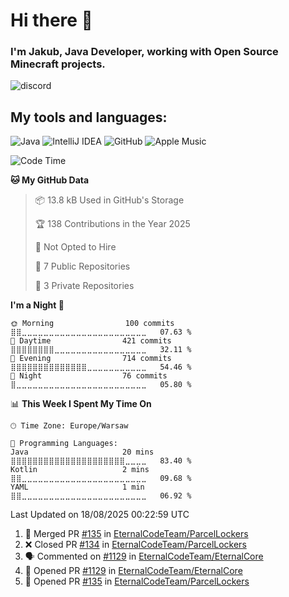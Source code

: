 
# Hi there 👋

### I'm Jakub, Java Developer, working with Open Source Minecraft projects.


![discord](https://discord.c99.nl/widget/theme-4/533345209434767372.png)
## My tools and languages:
<img alt="Java" src="https://img.shields.io/badge/java-%23ED8B00.svg?style=for-the-badge&logo=java&logoColor=white"/> <img alt="IntelliJ IDEA" src="https://img.shields.io/badge/IntelliJIDEA-000000.svg?style=for-the-badge&logo=intellij-idea&logoColor=white"/> <img alt="GitHub" src="https://img.shields.io/badge/github-%23121011.svg?style=for-the-badge&logo=github&logoColor=white"/> <img alt="Apple Music" src="https://img.shields.io/badge/Apple_Music-9933CC?style=for-the-badge&logo=apple-music&logoColor=white" />

<!--START_SECTION:waka-->
![Code Time](http://img.shields.io/badge/Code%20Time-352%20hrs%2050%20mins-blue)

**🐱 My GitHub Data** 

> 📦 13.8 kB Used in GitHub's Storage 
 > 
> 🏆 138 Contributions in the Year 2025
 > 
> 🚫 Not Opted to Hire
 > 
> 📜 7 Public Repositories 
 > 
> 🔑 3 Private Repositories 
 > 
**I'm a Night 🦉** 

```text
🌞 Morning                100 commits         ⣿⣿⣀⣀⣀⣀⣀⣀⣀⣀⣀⣀⣀⣀⣀⣀⣀⣀⣀⣀⣀⣀⣀⣀⣀   07.63 % 
🌆 Daytime                421 commits         ⣿⣿⣿⣿⣿⣿⣿⣿⣀⣀⣀⣀⣀⣀⣀⣀⣀⣀⣀⣀⣀⣀⣀⣀⣀   32.11 % 
🌃 Evening                714 commits         ⣿⣿⣿⣿⣿⣿⣿⣿⣿⣿⣿⣿⣿⣿⣀⣀⣀⣀⣀⣀⣀⣀⣀⣀⣀   54.46 % 
🌙 Night                  76 commits          ⣿⣀⣀⣀⣀⣀⣀⣀⣀⣀⣀⣀⣀⣀⣀⣀⣀⣀⣀⣀⣀⣀⣀⣀⣀   05.80 % 
```


📊 **This Week I Spent My Time On** 

```text
🕑︎ Time Zone: Europe/Warsaw

💬 Programming Languages: 
Java                     20 mins             ⣿⣿⣿⣿⣿⣿⣿⣿⣿⣿⣿⣿⣿⣿⣿⣿⣿⣿⣿⣿⣿⣀⣀⣀⣀   83.40 % 
Kotlin                   2 mins              ⣿⣿⣀⣀⣀⣀⣀⣀⣀⣀⣀⣀⣀⣀⣀⣀⣀⣀⣀⣀⣀⣀⣀⣀⣀   09.68 % 
YAML                     1 min               ⣿⣿⣀⣀⣀⣀⣀⣀⣀⣀⣀⣀⣀⣀⣀⣀⣀⣀⣀⣀⣀⣀⣀⣀⣀   06.92 % 
```


 Last Updated on 18/08/2025 00:22:59 UTC
<!--END_SECTION:waka-->

<!--START_SECTION:activity-->
1. 🎉 Merged PR [#135](https://github.com/EternalCodeTeam/ParcelLockers/pull/135) in [EternalCodeTeam/ParcelLockers](https://github.com/EternalCodeTeam/ParcelLockers)
2. ❌ Closed PR [#134](https://github.com/EternalCodeTeam/ParcelLockers/pull/134) in [EternalCodeTeam/ParcelLockers](https://github.com/EternalCodeTeam/ParcelLockers)
3. 🗣 Commented on [#1129](https://github.com/EternalCodeTeam/EternalCore/issues/1129) in [EternalCodeTeam/EternalCore](https://github.com/EternalCodeTeam/EternalCore)
4. 💪 Opened PR [#1129](https://github.com/EternalCodeTeam/EternalCore/pull/1129) in [EternalCodeTeam/EternalCore](https://github.com/EternalCodeTeam/EternalCore)
5. 💪 Opened PR [#135](https://github.com/EternalCodeTeam/ParcelLockers/pull/135) in [EternalCodeTeam/ParcelLockers](https://github.com/EternalCodeTeam/ParcelLockers)
<!--END_SECTION:activity-->

